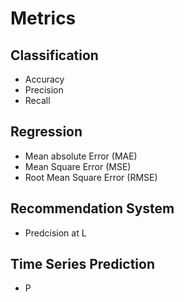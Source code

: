# Metrics

## Classification

- Accuracy
- Precision
- Recall

## Regression

- Mean absolute Error (MAE)
- Mean Square Error (MSE)
- Root Mean Square Error (RMSE)

## Recommendation System

- Predcision at L

## Time Series Prediction

- P
